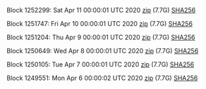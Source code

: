 Block 1252299: Sat Apr 11 00:00:01 UTC 2020 [zip](https://dash-bootstrap.ams3.digitaloceanspaces.com/mainnet/2020-04-11/bootstrap.dat.zip) (7.7G) [SHA256](https://dash-bootstrap.ams3.digitaloceanspaces.com/mainnet/2020-04-11/sha256.txt)

Block 1251747: Fri Apr 10 00:00:01 UTC 2020 [zip](https://dash-bootstrap.ams3.digitaloceanspaces.com/mainnet/2020-04-10/bootstrap.dat.zip) (7.7G) [SHA256](https://dash-bootstrap.ams3.digitaloceanspaces.com/mainnet/2020-04-10/sha256.txt)

Block 1251204: Thu Apr  9 00:00:01 UTC 2020 [zip](https://dash-bootstrap.ams3.digitaloceanspaces.com/mainnet/2020-04-09/bootstrap.dat.zip) (7.7G) [SHA256](https://dash-bootstrap.ams3.digitaloceanspaces.com/mainnet/2020-04-09/sha256.txt)

Block 1250649: Wed Apr  8 00:00:01 UTC 2020 [zip](https://dash-bootstrap.ams3.digitaloceanspaces.com/mainnet/2020-04-08/bootstrap.dat.zip) (7.7G) [SHA256](https://dash-bootstrap.ams3.digitaloceanspaces.com/mainnet/2020-04-08/sha256.txt)

Block 1250105: Tue Apr  7 00:00:01 UTC 2020 [zip](https://dash-bootstrap.ams3.digitaloceanspaces.com/mainnet/2020-04-07/bootstrap.dat.zip) (7.7G) [SHA256](https://dash-bootstrap.ams3.digitaloceanspaces.com/mainnet/2020-04-07/sha256.txt)

Block 1249551: Mon Apr  6 00:00:02 UTC 2020 [zip](https://dash-bootstrap.ams3.digitaloceanspaces.com/mainnet/2020-04-06/bootstrap.dat.zip) (7.7G) [SHA256](https://dash-bootstrap.ams3.digitaloceanspaces.com/mainnet/2020-04-06/sha256.txt)

